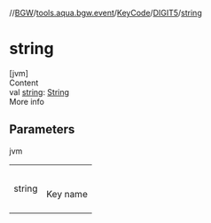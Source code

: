 //[BGW](../../../../index.md)/[tools.aqua.bgw.event](../../index.md)/[KeyCode](../index.md)/[DIGIT5](index.md)/[string](string.md)



# string  
[jvm]  
Content  
val [string](string.md): [String](https://kotlinlang.org/api/latest/jvm/stdlib/kotlin/-string/index.html)  
More info  


## Parameters  
  
jvm  
  
| | |
|---|---|
| <a name="tools.aqua.bgw.event/KeyCode.DIGIT5/string/#/PointingToDeclaration/"></a>string| <a name="tools.aqua.bgw.event/KeyCode.DIGIT5/string/#/PointingToDeclaration/"></a><br><br>Key name<br><br>|
  
  



